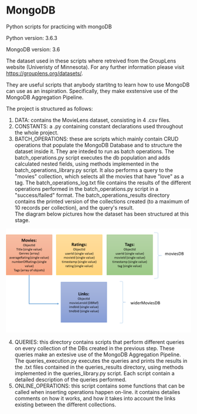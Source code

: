 # MongoDB
Python scripts for practicing with mongoDB

Python version: 3.6.3

MongoDB version: 3.6

The dataset used in these scripts where retreived from the GroupLens website (Univeristy of Minnesota). 
For any further information please visit https://grouplens.org/datasets/.

They are useful scripts that anybody startitng to learn how to use MongoDB can use as an inspiration. 
Specifically, they make exstensive use of the MongoDB Aggregation Pipeline. 

The project is structured as follows:
1.  DATA: contains the MovieLens dataset, consisting in 4 .csv files.
2.  CONSTANTS: a .py containing constant declarations used throughout the whole project.
3.  BATCH_OPERATIONS: these are scripts which mainly contain CRUD operations that populate 
the MongoDB Database and to structure the dataset inside it. They are inteded to run as batch operations. 
The batch_operations.py script executes the db population and adds calculated nested fields, using methods implemented
in the batch_operations_library.py script. It also performs a query to the "movies" collection, which selects
all the movies that have "love" as a tag. 
The batch_operations_log.txt file contains the results of the 
different operations performed in the batch_operations.py script in a "success/failed" format. 
The batch_operations_results directory contains the printed version of the collections created (to a maximum of 
10 records per collection), and the query's result.  
The diagram below pictures how the dataset has been structured at this stage. 

![alt text](https://github.com/GioshTandoi/MongoDB/blob/master/DBStructures.png)
  
4. QUERIES: this directory contains scripts that perform different queries on every collection
of the DBs created in the previous step. These queries make an extesive use of the MongoDB Aggregation Pipeline. 
The queries_execution.py executes the queries and prints the results in the .txt files contained in the 
queries_results directory, using methods implemented in the queries_library.py script. Each script 
contain a detailed description of the queries performed. 
5. ONLINE_OPERATIONS: this script contains some functions that can be called when 
inserting operations happen on-line. it contains detailes comments on how it works, and how 
it takes into account the links existing between the different collections. 

